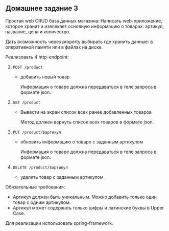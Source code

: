 ## Домашнее задание 3

Простая web CRUD база данных магазина:
Написать web-приложение, которое хранит и извлекает основную информацию о товарах: артикул, название, цена и количество.

Дать возможность через property выбирать где хранить данные: в оперативной памяти или в файлах на диске.

Реализовать 4 http-endpoint:

1) ```POST /product```
    - добавить новый товар
   
      Информация о товаре должна передаваться в теле запроса в формате json.


2) ```GET /product```
    - Вывести на экран список всех ранее добавленных товаров
   
      Метод должен вернуть список всех товаров в формате json.


3) ```PUT /product/$артикул```
    - обновить информацию о товаре с заданным артикулом

      Информация о товаре должна передаваться в теле запроса в формате json.


4) ```DELETE /product/$артикул```
    - удалить товар с заданным артикулом


Обязательные требования:
 - Артикул должен быть уникальным. Можно добавить только один товар с одним артикулом.
 - Артикул может содержать только цифры и латинские буквы в Upper Case.

Для реализации использовать spring-framework.
